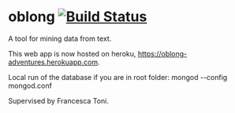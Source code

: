 # oblong [![Build Status](https://travis-ci.org/oblong-antelope/oblong.svg?branch=master)](https://travis-ci.org/oblong-antelope/oblong)

A tool for mining data from text.

This web app is now hosted on heroku, https://oblong-adventures.herokuapp.com.

Local run of the database if you are in root folder:
mongod --config mongod.conf

Supervised by Francesca Toni.
